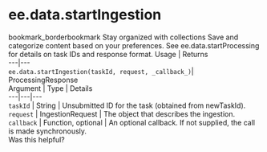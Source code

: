  
#  ee.data.startIngestion
bookmark_borderbookmark Stay organized with collections  Save and categorize content based on your preferences.
See ee.data.startProcessing for details on task IDs and response format.
Usage | Returns  
---|---  
`ee.data.startIngestion(taskId, request, _callback_)`|  ProcessingResponse  
Argument | Type | Details  
---|---|---  
`taskId` | String | Unsubmitted ID for the task (obtained from newTaskId).  
`request` | IngestionRequest | The object that describes the ingestion.  
`callback` | Function, optional | An optional callback. If not supplied, the call is made synchronously.  
Was this helpful?
